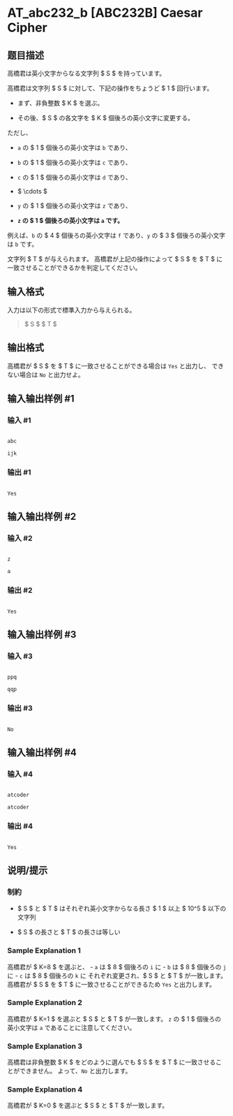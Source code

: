 # AT_abc232_b [ABC232B] Caesar Cipher

## 题目描述

[problemUrl]: https://atcoder.jp/contests/abc232/tasks/abc232_b

高橋君は英小文字からなる文字列 $ S $ を持っています。

高橋君は文字列 $ S $ に対して、下記の操作をちょうど $ 1 $ 回行います。

- まず、非負整数 $ K $ を選ぶ。
- その後、$ S $ の各文字を $ K $ 個後ろの英小文字に変更する。

ただし、

- `a` の $ 1 $ 個後ろの英小文字は `b` であり、
- `b` の $ 1 $ 個後ろの英小文字は `c` であり、
- `c` の $ 1 $ 個後ろの英小文字は `d` であり、
- $ \cdots $
- `y` の $ 1 $ 個後ろの英小文字は `z` であり、
- **`z` の $ 1 $ 個後ろの英小文字は `a` です。**

例えば、`b` の $ 4 $ 個後ろの英小文字は `f` であり、`y` の $ 3 $ 個後ろの英小文字は `b` です。

文字列 $ T $ が与えられます。 高橋君が上記の操作によって $ S $ を $ T $ に一致させることができるかを判定してください。

## 输入格式

入力は以下の形式で標準入力から与えられる。

> $ S $ $ T $

## 输出格式

高橋君が $ S $ を $ T $ に一致させることができる場合は `Yes` と出力し、 できない場合は `No` と出力せよ。

## 输入输出样例 #1

### 输入 #1

```
abc
ijk
```

### 输出 #1

```
Yes
```

## 输入输出样例 #2

### 输入 #2

```
z
a
```

### 输出 #2

```
Yes
```

## 输入输出样例 #3

### 输入 #3

```
ppq
qqp
```

### 输出 #3

```
No
```

## 输入输出样例 #4

### 输入 #4

```
atcoder
atcoder
```

### 输出 #4

```
Yes
```

## 说明/提示

### 制約

- $ S $ と $ T $ はそれぞれ英小文字からなる長さ $ 1 $ 以上 $ 10^5 $ 以下の文字列
- $ S $ の長さと $ T $ の長さは等しい

### Sample Explanation 1

高橋君が $ K=8 $ を選ぶと、 - `a` は $ 8 $ 個後ろの `i` に - `b` は $ 8 $ 個後ろの `j` に - `c` は $ 8 $ 個後ろの `k` に それぞれ変更され、$ S $ と $ T $ が一致します。 高橋君が $ S $ を $ T $ に一致させることができるため `Yes` と出力します。

### Sample Explanation 2

高橋君が $ K=1 $ を選ぶと $ S $ と $ T $ が一致します。 `z` の $ 1 $ 個後ろの英小文字は `a` であることに注意してください。

### Sample Explanation 3

高橋君は非負整数 $ K $ をどのように選んでも $ S $ を $ T $ に一致させることができません。 よって、`No` と出力します。

### Sample Explanation 4

高橋君が $ K=0 $ を選ぶと $ S $ と $ T $ が一致します。